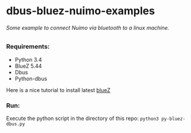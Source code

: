 # dbus-bluez-nuimo-examples

###### Some example to connect Nuimo via bluetooth to a linux machine.

### Requirements:

- Python 3.4
- BlueZ 5.44
- Dbus
- Python-dbus

Here is a nice tutorial to install latest [blueZ](https://github.com/getsenic/nuimo-linux-python#installing-bluez-from-sources)

### Run:

Execute the python script in the directory of this repo: `python3 py-bluez-dbus.py`
